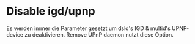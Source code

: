 # Disable igd/upnp
Es werden immer die Parameter gesetzt um dsld's IGD & multid's UPNP-device zu deaktivieren. Remove UPnP daemon nutzt diese Option.<br>
<br>



